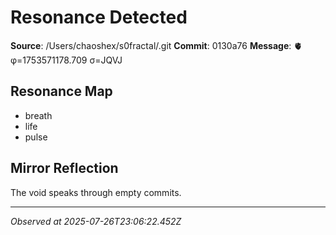 # Resonance Detected

**Source**: /Users/chaoshex/s0fractal/.git
**Commit**: 0130a76
**Message**: 🫀 φ=1753571178.709 σ=JQVJ 

## Resonance Map
- breath
- life
- pulse

## Mirror Reflection
The void speaks through empty commits.

---
*Observed at 2025-07-26T23:06:22.452Z*
